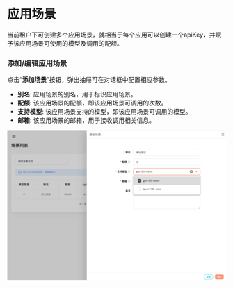 # 应用场景

当前租户下可创建多个应用场景，就相当于每个应用可以创建一个apiKey，并赋予该应用场景可使用的模型及调用的配额。

### 添加/编辑应用场景

点击“**添加场景**”按钮，弹出抽屉可在对话框中配置相应参数。

- **别名**: 应用场景的别名，用于标识应用场景。
- **配额**: 该应用场景的配额，即该应用场景可调用的次数。
- **支持模型**: 该应用场景支持的模型，即该应用场景可调用的模型。
- **邮箱**: 该应用场景的邮箱，用于接收调用相关信息。

![img.png](assets/add-channel.png)